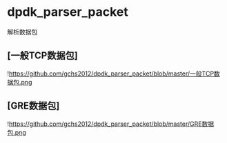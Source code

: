 # dpdk_parser_packet
解析数据包

## [一般TCP数据包]
!https://github.com/gchs2012/dpdk_parser_packet/blob/master/一般TCP数据包.png

## [GRE数据包]
!https://github.com/gchs2012/dpdk_parser_packet/blob/master/GRE数据包.png
